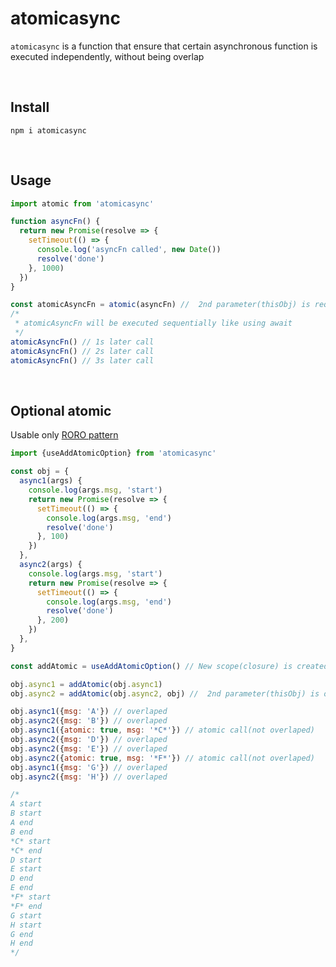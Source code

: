 # atomicasync

`atomicasync` is a function that ensure that certain asynchronous function is executed independently, without being overlap

<br>

## Install

```
npm i atomicasync
```

<br>

## Usage

```javascript
import atomic from 'atomicasync'

function asyncFn() {
  return new Promise(resolve => {
    setTimeout(() => {
      console.log('asyncFn called', new Date())
      resolve('done')
    }, 1000)
  })
}

const atomicAsyncFn = atomic(asyncFn) //  2nd parameter(thisObj) is required when asyncFn use `this`
/*
 * atomicAsyncFn will be executed sequentially like using await
 */
atomicAsyncFn() // 1s later call
atomicAsyncFn() // 2s later call
atomicAsyncFn() // 3s later call
```

<br>

## Optional atomic

Usable only [RORO pattern](https://www.freecodecamp.org/news/elegant-patterns-in-modern-javascript-roro-be01e7669cbd/)

```javascript
import {useAddAtomicOption} from 'atomicasync'

const obj = {
  async1(args) {
    console.log(args.msg, 'start')
    return new Promise(resolve => {
      setTimeout(() => {
        console.log(args.msg, 'end')
        resolve('done')
      }, 100)
    })
  },
  async2(args) {
    console.log(args.msg, 'start')
    return new Promise(resolve => {
      setTimeout(() => {
        console.log(args.msg, 'end')
        resolve('done')
      }, 200)
    })
  },
}

const addAtomic = useAddAtomicOption() // New scope(closure) is created to manage order of async functions

obj.async1 = addAtomic(obj.async1)
obj.async2 = addAtomic(obj.async2, obj) //  2nd parameter(thisObj) is optional here, but required when function of 1st parameter use `this` reference

obj.async1({msg: 'A'}) // overlaped
obj.async2({msg: 'B'}) // overlaped
obj.async1({atomic: true, msg: '*C*'}) // atomic call(not overlaped)
obj.async2({msg: 'D'}) // overlaped
obj.async2({msg: 'E'}) // overlaped
obj.async2({atomic: true, msg: '*F*'}) // atomic call(not overlaped)
obj.async1({msg: 'G'}) // overlaped
obj.async2({msg: 'H'}) // overlaped

/* 
A start
B start
A end
B end
*C* start
*C* end
D start
E start
D end
E end
*F* start
*F* end
G start
H start
G end
H end
*/
```

